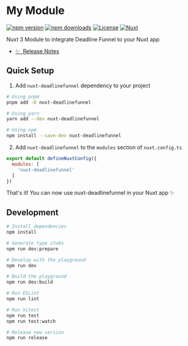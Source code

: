 # My Module

[![npm version][npm-version-src]][npm-version-href]
[![npm downloads][npm-downloads-src]][npm-downloads-href]
[![License][license-src]][license-href]
[![Nuxt][nuxt-src]][nuxt-href]

Nuxt 3 Module to integrate Deadline Funnel to your Nuxt app

- [✨ &nbsp;Release Notes](/CHANGELOG.md)

## Quick Setup

1. Add `nuxt-deadlinefunnel` dependency to your project

```bash
# Using pnpm
pnpm add -D nuxt-deadlinefunnel

# Using yarn
yarn add --dev nuxt-deadlinefunnel

# Using npm
npm install --save-dev nuxt-deadlinefunnel
```

2. Add `nuxt-deadlinefunnel` to the `modules` section of `nuxt.config.ts`

```js
export default defineNuxtConfig({
  modules: [
    'nuxt-deadlinefunnel'
  ]
})
```

That's it! You can now use nuxt-deadlinefunnel in your Nuxt app ✨

## Development

```bash
# Install dependencies
npm install

# Generate type stubs
npm run dev:prepare

# Develop with the playground
npm run dev

# Build the playground
npm run dev:build

# Run ESLint
npm run lint

# Run Vitest
npm run test
npm run test:watch

# Release new version
npm run release
```

<!-- Badges -->
[npm-version-src]: https://img.shields.io/npm/v/my-module/latest.svg?style=flat&colorA=18181B&colorB=28CF8D
[npm-version-href]: https://npmjs.com/package/my-module

[npm-downloads-src]: https://img.shields.io/npm/dm/my-module.svg?style=flat&colorA=18181B&colorB=28CF8D
[npm-downloads-href]: https://npmjs.com/package/my-module

[license-src]: https://img.shields.io/npm/l/my-module.svg?style=flat&colorA=18181B&colorB=28CF8D
[license-href]: https://npmjs.com/package/my-module

[nuxt-src]: https://img.shields.io/badge/Nuxt-18181B?logo=nuxt.js
[nuxt-href]: https://nuxt.com
